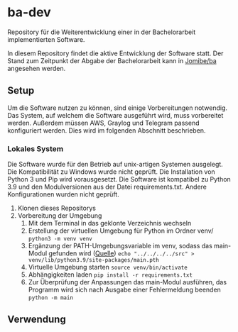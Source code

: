 # ba-dev
Repository für die Weiterentwicklung einer in der Bachelorarbeit implementierten Software.

In diesem Repository findet die aktive Entwicklung der Software statt. Der Stand zum Zeitpunkt der Abgabe der Bachelorarbeit kann in [Jomibe/ba](https://github.com/Jomibe/ba-dev) angesehen werden.

## Setup

Um die Software nutzen zu können, sind einige Vorbereitungen notwendig. Das System, auf welchem die Software ausgeführt wird, muss vorbereitet werden. Außerdem müssen AWS, Graylog und Telegram passend konfiguriert werden. Dies wird im folgenden Abschnitt beschrieben.

### Lokales System

Die Software wurde für den Betrieb auf unix-artigen Systemen ausgelegt. Die Kompatibilität zu Windows wurde nicht geprüft. Die Installation von Python 3 und Pip wird vorausgesetzt. Die Software ist kompatibel zu Python 3.9 und den Modulversionen aus der Datei requirements.txt. Andere Konfigurationen wurden nicht geprüft.

1. Klonen dieses Repositorys
2. Vorbereitung der Umgebung
    1. Mit dem Terminal in das geklonte Verzeichnis wechseln
    2. Erstellung der virtuellen Umgebung für Python im Ordner venv/ `python3 -m venv venv`
    3. Ergänzung der PATH-Umgebungsvariable im venv, sodass das main-Modul gefunden wird ([Quelle](https://stackoverflow.com/a/47184788/237059))
        `echo "../../../../src" > venv/lib/python3.9/site-packages/main.pth`
    4. Virtuelle Umgebung starten `source venv/bin/activate`
    5. Abhängigkeiten laden `pip install -r requirements.txt`
    6. Zur Überprüfung der Anpassungen das main-Modul ausführen, das Programm wird sich nach Ausgabe einer Fehlermeldung beenden `python -m main`

## Verwendung
